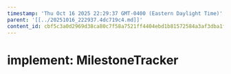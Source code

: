 ```yaml
---
timestamp: 'Thu Oct 16 2025 22:29:37 GMT-0400 (Eastern Daylight Time)'
parent: '[[../20251016_222937.4dc719c4.md]]'
content_id: cbf5c3a0d2969d38ca80c7f58a7521ff4404ebd1b81572584a3af3dba1ff53f9
---
```


# implement: MilestoneTracker
